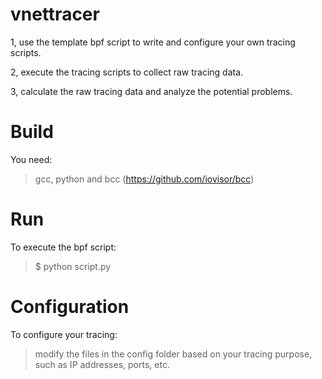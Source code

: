 # vnettracer

1, use the template bpf script to write and configure your own tracing scripts.

2, execute the tracing scripts to collect raw tracing data.

3, calculate the raw tracing data and analyze the potential problems. 

# Build 

You need:

> gcc, python and bcc (https://github.com/iovisor/bcc)

# Run 

To execute the bpf script:

> $ python script.py

# Configuration 

To configure your tracing:

> modify the files in the config folder based on your tracing purpose, such as IP addresses, ports, etc.


